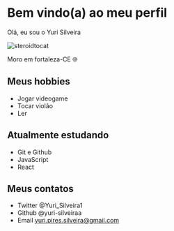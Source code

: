 # Bem vindo(a) ao meu perfil 

Olá, eu sou o Yuri Silveira

![steroidtocat](https://user-images.githubusercontent.com/92556004/180871844-77d2b44a-7b1d-48be-868a-3090c7d919c2.png)


Moro em fortaleza-CE 🌐
## Meus hobbies

- Jogar videogame
- Tocar violão
- Ler

## Atualmente estudando 

- Git e Github
- JavaScript
- React

## Meus contatos

- Twitter @Yuri_Silveira1
- Github @yuri-silveiraa
- Email yuri.pires.silveira@gmail.com

